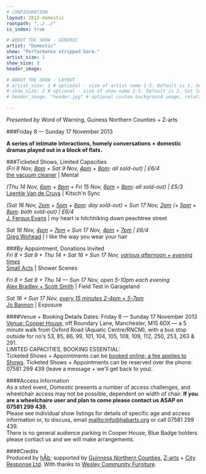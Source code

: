 ```yaml
---
# CONFIGURATION
layout: 2013-domestic
rootpath: "../../"
is_index: true

# ABOUT THE SHOW - GENERIC
artist: "Domestic"
show: "Performance stripped bare."
artist_size: 1
show_size: 3
header_image:

# ABOUT THE SHOW - LAYOUT
# artist_size: 1 # optional - size of artist name 1-5. Default is 1. Set longer names to lower values
# show_size: 2 # optional - size of show name 2-5. Default is 2. Set longer names to lower values
# header_image: "header.jpg" # optional custom background image, relative to current page

---
```

*Presented by* Word of Warning, Guiness Northern Counties + Z-arts       
 
###Friday 8 — Sunday 17 November 2013             
         
**A series of intimate interactions, homely conversations + domestic dramas played out in a block of flats.**    
        
###Ticketed Shows, Limited Capacities          
*(Fri 8 Nov, [8pm](http://www.wegottickets.com/event/239511) + Sat 9 Nov, [4pm](http://www.wegottickets.com/event/240206) + [8pm](http://www.wegottickets.com/event/240211): all sold-out) | £6/4*        
[the vacuum cleaner](/current/2013-domestic/vacuumcleaner/index.html) | Mental        
        
*(Thu 14 Nov, [6pm](http://www.wegottickets.com/event/240510) + [8pm](http://www.wegottickets.com/event/240512) + Fri 15 Nov, [6pm](http://www.wegottickets.com/event/240515) + [8pm](http://www.wegottickets.com/event/240518): all sold-out) | £5/3*        
[Leentje Van de Cruys](/current/2013-domestic/vandecruys/index.html) | Kitsch'n Sync        
         
*(Sat 16 Nov, [2pm](http://www.wegottickets.com/event/240524) + [5pm](http://www.wegottickets.com/event/240527) + [8pm](http://www.wegottickets.com/event/240529): day sold-out) + Sun 17 Nov, [2pm](http://www.wegottickets.com/event/240532) (+ [5pm](http://www.wegottickets.com/event/240534) + [8pm](http://www.wegottickets.com/event/240536): both sold-out) | £6/4*        
[J. Fergus Evans](/current/2013-domestic/evans/index.html) | my heart is hitchhiking down peachtree street        
          
*Sat 16 Nov, [4pm](http://www.wegottickets.com/event/240541) + [7pm](http://www.wegottickets.com/event/240543) + Sun 17 Nov, [4pm](http://www.wegottickets.com/event/240545) + [7pm](http://www.wegottickets.com/event/240547) | £6/4*       
[Greg Wohead](/current/2013-domestic/wohead/index.html) | I like the way you wear your hair        
        
###By Appointment, Donations Invited        
*Fri 8 + Sat 9 + Thu 14 + Sat 16 + Sun 17 Nov, [various afternoon + evening times](http://www.wegottickets.com/wordofwarning)*        
[Small Acts](/current/2013-domestic/smallacts/index.html) | Shower Scenes         
           
*Fri 8 + Sat 9 + Thu 14 — Sun 17 Nov, open 5-10pm each evening*        
[Alex Bradley + Scott Smith](/current/2013-domestic/bradley/index.html) | Field Test in Garageland         
           
*Sat 16 + Sun 17 Nov, [every 15 minutes 2-4pm + 5-7pm](http://www.wegottickets.com/wordofwarning)*            
[Jo Bannon](/current/2013-domestic/bannon/index.html) | Exposure          
          
####Venue + Booking Details
Dates: Friday 8 — Sunday 17 November 2013    
[Venue: Cooper House](http://bit.ly/1anL5UN), off Boundary Lane, Manchester, M15 6DX — a 5 minute walk from Oxford Road (Aquatic Centre/RNCM), with a bus stop outside for no's 53, 85, 86, 99, 101, 104, 105, 108, 109, 112, 250, 253, 263 & 291.      
LIMITED CAPACITIES, BOOKING ESSENTIAL:          
Ticketed Shows + Appointments can be [booked online; a fee applies to Shows](http://www.wegottickets.com/wordofwarning).
Ticketed Shows + Appointments can be reserved over the phone: 07581 299 439 (leave a message + we'll get back to you).   
        
####Access Information    
As a sited event, *Domestic* presents a number of access challenges, and wheelchair access may not be possible, dependent on width of chair.   **If you are a wheelchaire user and plan to come please contact us ASAP on 07581 299 439.**   
Please see individual show listings for details of specific age and access information or, to discuss, email <mailto:info@habarts.org> or call 07581 299 439.    
There is no general audience parking in Cooper House; Blue Badge holders please contact us and we will make arrangements.    

####Credits         
Produced by [hÅb](/hab); supported by [Guinness Northern Counties](http://www.guinnesspartnership.com/about-us/news/gnc/2013/October/manchester%20tower%20block%20plays%20host%20to%20performing%20arts%20festival.aspx), [Z-arts](http://www.z-arts.org) + [City Response Ltd](http://www.cityresponse.co.uk). With thanks to [Wesley Community Furniture](http://www.thewesley.org.uk/index.html).
